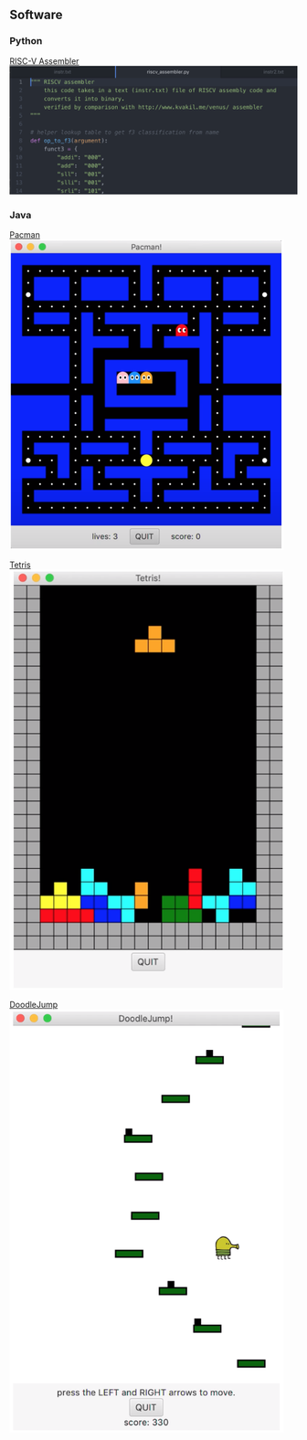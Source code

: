 ## Software

### Python
[RISC-V Assembler](/mov/Assembler.mov)
<img src="images/Assembler.png?raw=true" class="center">

### Java
[Pacman](/mov/Pacman.mov) <br>
<img src="images/Pacman.png" style="width:480px;" class="center"><br>

[Tetris](/mov/Tetris.mov)  <br>
<img src="images/Tetris.png" style="width:480px;" class="center"> <br>

[DoodleJump](/mov/DoodleJump.mov) <br>
<img src="images/DoodleJump.png" style="width:480px;" class="center"> <br>
